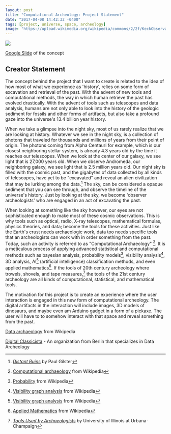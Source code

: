 ```yaml
---
layout: post
title: "Computational Archeology: Project Statement"
date: "2017-04-08 14:42:32 -0400"
tags: [project, universe, space, archeology]
image: "https://upload.wikimedia.org/wikipedia/commons/2/2f/KeckObservatory.jpg"
---
```


![](https://upload.wikimedia.org/wikipedia/commons/2/2f/KeckObservatory.jpg)

[Google Slide](https://docs.google.com/presentation/d/18zipkHX-CGtfmGtt5sM8Az_yrj4JjJuxdVNK0MaaPII/present#slide=id.p) of the concept

## Creator Statement

The concept behind the project that I want to create is related to the idea of how most of what we experience as 'history', relies on some form of excavation and retrieval of the past. With the advent of new tools and computational methods, the way in which human retrieve the past has evolved drastically. With the advent of tools such as telescopes and data analysis, humans are not only able to look into the history of the geologic sediment for fossils and other forms of artifacts, but also take a profound gaze into the universe's 13.4 billion year history.

When we take a glimpse into the night sky, most of us rarely realize that we are looking at history. Whatever we see in the night sky, is a collection of photons that traveled for thousands and millions of years from their point of origin. The photons coming from Alpha Centauri for example, which is our closest neighboring stellar system, is already 4.3 years old by the time it reaches our telescopes. When we look at the center of our galaxy, we see light that is 27,000 years old. When we observe Andromeda, our neighboring galaxy, we see light that is 2.5 million years old. Our night sky is filled with the cosmic past, and the gigabytes of data collected by all kinds of telescopes, have yet to be "excavated" and reveal an alien civilization that may be lurking among the data.[^2] The sky, can be considered a opaque sediment that you can see through, and observe the timeline of the universe's history. Just by looking at the sky, we become 'observer archeologists' who are engaged in an act of excavating the past.

When looking at something like the sky however, our eyes are not sophisticated enough to make most of these cosmic observations. This is why tools such as optical, radio, X-ray telescopes, mathematical formulas, physics theories, and data; become the tools for these activities. Just like the Earth's crust needs archaeologic work, data too needs specific tools that an archeologists can work with in order something from the past. Today, such an activity is referred to as "Computational Archaeology" [^1]. It is a meticulous process of applying advanced statistical and computational methods such as bayesian analysis, probability models[^prob], visibility analysis[^vs], 3D analysis, AI[^ai] (artificial intelligence) classification methods, and even applied mathematics[^am]. If the tools of 20th century archeology where trowels, shovels, and tape measures,[^tools] the tools of the 21st century archeology are all kinds of computational, statistical, and mathematical tools.

The motivation for this project is to create an experience where the user interaction is engaged in this new form of computational archeology. The digital artifacts in the interaction will include images, 3D models of dinosaurs, and maybe even am Arduino gadget in a form of a pickaxe. The user will have to to somehow interact with that space and reveal something from the past.

[Data archaeology](https://en.wikipedia.org/wiki/Data_archaeology) from Wikipedia

[Digital Classicista](http://de.digitalclassicist.org/berlin/index) - An organization from Berlin that specializes in Data Archeology


[^1]: [Computational archaeology](https://en.wikipedia.org/wiki/Computational_archaeology) from Wikipedia
[^2]: [*Distant Ruins*](https://aeon.co/essays/is-the-night-sky-a-necropolis-of-alien-civilizations) by  Paul Gilster
[^ai]: [Visibility graph analysis](https://en.wikipedia.org/wiki/Artificial_intelligence) from Wikipedia
[^vs]: [Visibility graph analysis](https://en.wikipedia.org/wiki/Visibility_analysis) from Wikipedia
[^prob]: [Probability](https://en.wikipedia.org/wiki/Probability) from Wikipedia
[^am]: [Applied Mathematics](https://en.wikipedia.org/wiki/Applied_mathematics) from Wikipedia
[^tools]: [*Tools Used by Archaeologists*](http://www.histarch.illinois.edu/NP/tools.html) by University of Illinois at Urbana-Champaign
